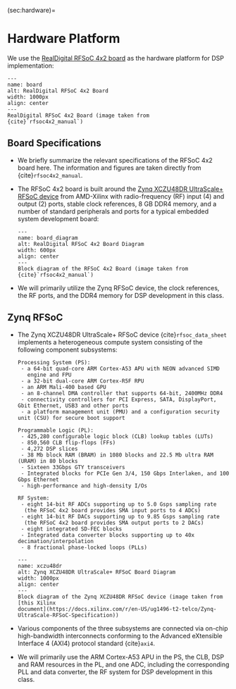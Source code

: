 (sec:hardware)=
# Hardware Platform

We use the [RealDigital RFSoC 4x2
board](https://www.realdigital.org/hardware/rfsoc-4x2) as the hardware
platform for DSP implementation:
```{figure} ../figs/rfsoc4x2_board.jpg
---
name: board
alt: RealDigital RFSoC 4x2 Board
width: 1000px
align: center
---
RealDigital RFSoC 4x2 Board (image taken from
{cite}`rfsoc4x2_manual`) 
```

## Board Specifications
* We briefly summarize the relevant specifications of the RFSoC 4x2
  board here. The information and figures are taken directly from
  {cite}`rfsoc4x2_manual`.

* The RFSoC 4x2 board is built around the [Zynq XCZU48DR UltraScale+
RFSoC
device](https://docs.xilinx.com/v/u/en-US/ds889-zynq-usp-rfsoc-overview)
from AMD-Xilinx with radio-frequency (RF) input (4) and output (2)
ports, stable clock references, 8 GB DDR4 memory, and a number of standard
peripherals and ports for a typical embedded system development board:
  ```{figure} ../figs/rfsoc4x2_diagram.jpg
  ---
  name: board_diagram
  alt: RealDigital RFSoC 4x2 Board Diagram
  width: 600px
  align: center
  ---
  Block diagram of the RFSoC 4x2 Board (image taken from
  {cite}`rfsoc4x2_manual`)
  ```

* We will primarily utilize the Zynq RFSoC device, the clock
  references, the RF ports, and the DDR4 memory for DSP development in
  this class.

## Zynq RFSoC

* The Zynq XCZU48DR UltraScale+ RFSoC device {cite}`rfsoc_data_sheet`
  implements a heterogeneous compute system consisting of the following
  component subsystems:
  
  ```{glossary}
  Processing System (PS):
   - a 64-bit quad-core ARM Cortex-A53 APU with NEON advanced SIMD
     engine and FPU
   - a 32-bit dual-core ARM Cortex-R5F RPU
   - an ARM Mali-400 based GPU
   - an 8-channel DMA controller that supports 64-bit, 2400MHz DDR4
   - connectivity controllers for PCI Express, SATA, DisplayPort, Gbit Ethernet, USB3 and other ports
   - a platform management unit (PMU) and a configuration security unit (CSU) for secure boot support

  Programmable Logic (PL):
   - 425,280 configurable logic block (CLB) lookup tables (LUTs)
   - 850,560 CLB flip-flops (FFs)
   - 4,272 DSP slices
   - 38 Mb block RAM (BRAM) in 1080 blocks and 22.5 Mb ultra RAM (URAM) in 80 blocks
   - Sixteen 33Gbps GTY transceivers
   - Integrated blocks for PCIe Gen 3/4, 150 Gbps Interlaken, and 100 Gbps Ethernet
   - high-performance and high-density I/Os

  RF System:
   - eight 14-bit RF ADCs supporting up to 5.0 Gsps sampling rate
    (the RFSoC 4x2 board provides SMA input ports to 4 ADCs)
   - eight 14-bit RF DACs supporting up to 9.85 Gsps sampling rate
    (the RFSoC 4x2 board provides SMA output ports to 2 DACs)
   - eight integrated SD-FEC blocks
   - Integrated data converter blocks supporting up to 40x decimation/interpolation
   - 8 fractional phase-locked loops (PLLs)
  ```
  ```{figure} ../figs/rfsoc_g3.png
  ---
  name: xczu48dr
  alt: Zynq XCZU48DR UltraScale+ RFSoC Board Diagram
  width: 1000px
  align: center
  ---
  Block diagram of the Zynq XCZU48DR RFSoC device (image taken from
  [this Xilinx
  document](https://docs.xilinx.com/r/en-US/ug1496-t2-telco/Zynq-UltraScale-RFSoC-Specification))
  ```
 
* Various components of the three subsystems are connected via on-chip
 high-bandwidth interconnects conforming to the Advanced eXtensible
 Interface 4 (AXI4) protocol standard {cite}`axi4`.

* We will primarily use the ARM Cortex-A53 APU in the PS, the CLB, DSP
  and RAM resources in the PL, and one ADC, including the
  corresponding PLL and data converter, the RF system for DSP
  development in this class.

